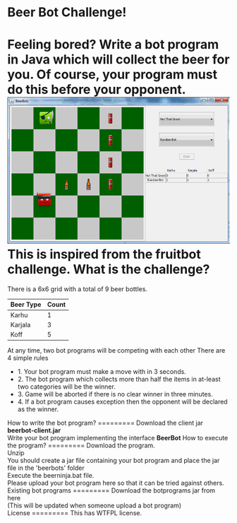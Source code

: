 Beer Bot Challenge!
=========
Feeling bored? Write a bot program in Java which will collect the beer for you.
Of course, your program must do this before your opponent.
![alt tag](https://github.com/RatheeshRavindran/BeerNinja/blob/master/images/demo.gif)
This is inspired from the fruitbot challenge.
What is the challenge?
=========
There is a 6x6 grid with a total of 9 beer bottles.

| Beer Type  | Count |
| ------------- | ------------- |
| Karhu  | 1  |
| Karjala  | 3  |
| Koff  | 5  |

At any time, two bot programs will be competing with each other
There are 4 simple rules
<ul>
<li>1. Your bot program must make a move with in 3 seconds.</li>
<li>2. The bot program which collects more than half the items in at-least two categories will be the winner.</li>
<li>3. Game will be aborted if there is no clear winner in three minutes.</li>
<li>4. If a bot program causes exception then the opponent will be declared as the winner.</li>  
</ul>
How to write the bot program?
=========
Download the client jar <b>beerbot-client.jar</b><br>
Write your bot program implementing the interface <b>BeerBot</b>
How to execute the program?
=========
Download the program.<br>
Unzip<br>
You should create a jar file containing your bot program and place the jar file in the 'beerbots' folder<br>
Execute the beerninja.bat file.<br>
Please upload your bot program here so that it can be tried against others.<br>
Existing bot programs
=========
Download the botprograms jar from here<br>
(This will be updated when someone upload a bot program)<br>
License
=========
This has WTFPL license.<br>
